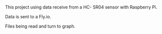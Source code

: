 This project using data receive from a HC- SR04 sensor with Raspberry Pi.

Data is sent to a Fly.io.

Files being read and turn to graph.
